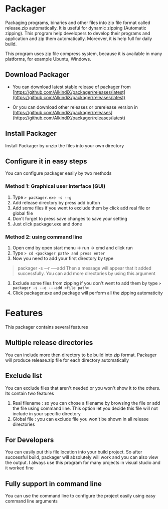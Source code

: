 # Packager
Packaging programs, binaries and other files into zip file format called release.zip automatically. It is useful for dynamic zipping (Automatic zipping). This program help developers to develop their programs and application and zip them automatically. Moreover, it is help full for daily build.

This program uses zip file compress system, because it is available in many platforms, for example Ubuntu, Windows.

## Download Packager 

* You can download latest stable release of packager from [https://github.com/AlkindiX/packager/releases/latest](https://github.com/AlkindiX/packager/releases/latest)

* Or you can download other releases or prerelease version in [https://github.com/AlkindiX/packager/releases](https://github.com/AlkindiX/packager/releases/latest)

## Install Packager 

Install Packager by unzip the files into your own directory

## Configure it in easy steps

You can configure packager easily by two methods 

### Method 1: Graphical user interface (GUI)

1. Type ``` > packager.exe -s --g ```
2. Add release directory by press add button
3. Add some files if you went to exclude them by click add real file or global file
4. Don't forget to press save changes to save your setting
5. Just click packager.exe and done

### Method 2: using command line

1. Open cmd by open start menu -> run -> cmd and click run
2. Type ``` > cd <packager path> and press enter ```
2. Now you need to add your first directory by type
> packager -s --r ---add <Release directory path>
Then a message will appear that it added successfully. You can add more directories by using this argument
3. Exclude some files from zipping if you don't went to add them by type ``` > packager -s --e ---add <file path> ```
3. Click packager.exe and package will perform all the zipping automaticity 

# Features
This packager contains several features

## Multiple release directories
You can include more then directory to be build into zip format. Packager will produce release.zip file for each directory automatically  

## Exclude list

You can exclude files that aren't needed or you won't show it to the others. Its contain two features

1. Real filename : so you can chose a filename by browsing the file or add the file using command line. This option let you decide this file will not include in your specific directory
2. Global file : you can exclude file you won't be shown in all release directories

## For Developers

You can easily put this file location into your build project. So after successful build, packager will absolutely will work and you can also view the output. I always use this program for many projects in visual studio and it worked fine

## Fully support in command line

You can use the command line to configure the project easily using easy command line arguments
